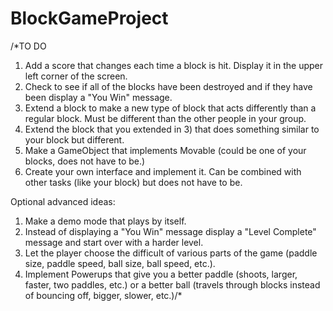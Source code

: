 # BlockGameProject

/*TO DO

1) Add a score that changes each time a block is hit. Display it in the upper
left corner of the screen.
2) Check to see if all of the blocks have been destroyed and if they have been
display a "You Win" message.
3) Extend a block to make a new type of block that acts differently than a
regular block. Must be different than the other people in your group.
4) Extend the block that you extended in 3) that does something similar to
your block but different.
5) Make a GameObject that implements Movable (could be one of your blocks,
does not have to be.)
6) Create your own interface and implement it. Can be combined with other
tasks (like your block) but does not have to be.

Optional advanced ideas:
1) Make a demo mode that plays by itself.
2) Instead of displaying a "You Win" message display a "Level Complete"
message and start over with a harder level.
3) Let the player choose the difficult of various parts of the game (paddle
size, paddle speed, ball size, ball speed, etc.).
4) Implement Powerups that give you a better paddle (shoots, larger, faster,
two paddles, etc.) or a better ball (travels through blocks instead of
bouncing off, bigger, slower, etc.)/*